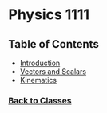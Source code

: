 # Physics 1111

## Table of Contents
 - [Introduction](%WEBPATH%/classes/phys1111/1-intro/)
 - [Vectors and Scalars](%WEBPATH%/classes/phys1111/2-vectors-scalars/)
 - [Kinematics](%WEBPATH%/classes/phys1111/3-kinematics/)


### [Back to Classes](%WEBPATH%/classes/)